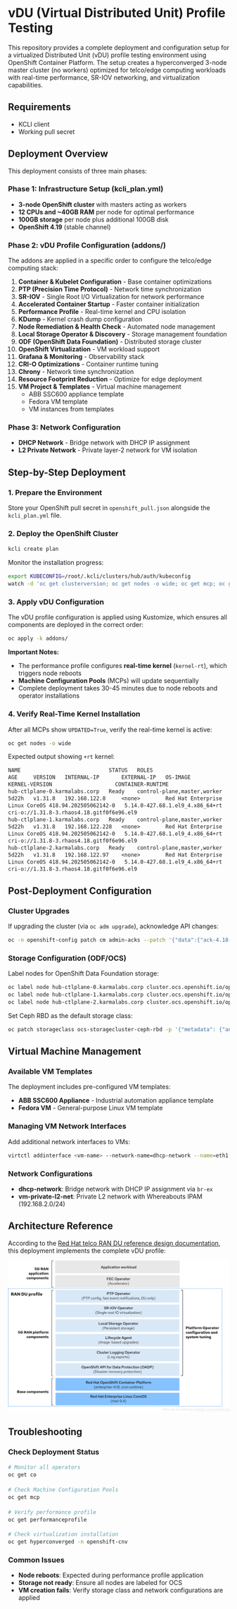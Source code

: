 # vDU (Virtual Distributed Unit) Profile Testing

This repository provides a complete deployment and configuration setup for a virtualized Distributed Unit (vDU) profile testing environment using OpenShift Container Platform. The setup creates a hyperconverged 3-node master cluster (no workers) optimized for telco/edge computing workloads with real-time performance, SR-IOV networking, and virtualization capabilities.

## Requirements

- KCLI client
- Working pull secret

## Deployment Overview

This deployment consists of three main phases:

### Phase 1: Infrastructure Setup (kcli_plan.yml)

- **3-node OpenShift cluster** with masters acting as workers
- **12 CPUs and ~40GB RAM** per node for optimal performance
- **100GB storage** per node plus additional 100GB disk
- **OpenShift 4.19** (stable channel)

### Phase 2: vDU Profile Configuration (addons/)

The addons are applied in a specific order to configure the telco/edge computing stack:

1. **Container & Kubelet Configuration** - Base container optimizations
2. **PTP (Precision Time Protocol)** - Network time synchronization
3. **SR-IOV** - Single Root I/O Virtualization for network performance
4. **Accelerated Container Startup** - Faster container initialization
5. **Performance Profile** - Real-time kernel and CPU isolation
6. **KDump** - Kernel crash dump configuration
7. **Node Remediation & Health Check** - Automated node management
8. **Local Storage Operator & Discovery** - Storage management foundation
9. **ODF (OpenShift Data Foundation)** - Distributed storage cluster
10. **OpenShift Virtualization** - VM workload support
11. **Grafana & Monitoring** - Observability stack
12. **CRI-O Optimizations** - Container runtime tuning
13. **Chrony** - Network time synchronization
14. **Resource Footprint Reduction** - Optimize for edge deployment
15. **VM Project & Templates** - Virtual machine management
    - ABB SSC600 appliance template
    - Fedora VM template
    - VM instances from templates

### Phase 3: Network Configuration

- **DHCP Network** - Bridge network with DHCP IP assignment
- **L2 Private Network** - Private layer-2 network for VM isolation

## Step-by-Step Deployment

### 1. Prepare the Environment

Store your OpenShift pull secret in `openshift_pull.json` alongside the `kcli_plan.yml` file.

### 2. Deploy the OpenShift Cluster

```bash
kcli create plan
```

Monitor the installation progress:

```bash
export KUBECONFIG=/root/.kcli/clusters/hub/auth/kubeconfig
watch -d 'oc get clusterversion; oc get nodes -o wide; oc get mcp; oc get co'
```

### 3. Apply vDU Configuration

The vDU profile configuration is applied using Kustomize, which ensures all components are deployed in the correct order:

```bash
oc apply -k addons/
```

**Important Notes:**

- The performance profile configures **real-time kernel** (`kernel-rt`), which triggers node reboots
- **Machine Configuration Pools** (MCPs) will update sequentially
- Complete deployment takes 30-45 minutes due to node reboots and operator installations

### 4. Verify Real-Time Kernel Installation

After all MCPs show `UPDATED=True`, verify the real-time kernel is active:

```bash
oc get nodes -o wide
```

Expected output showing `+rt` kernel:

```text
NAME                            STATUS   ROLES                         AGE     VERSION   INTERNAL-IP       EXTERNAL-IP   OS-IMAGE                                                KERNEL-VERSION                    CONTAINER-RUNTIME
hub-ctlplane-0.karmalabs.corp   Ready    control-plane,master,worker   5d22h   v1.31.8   192.168.122.8     <none>        Red Hat Enterprise Linux CoreOS 418.94.202505062142-0   5.14.0-427.68.1.el9_4.x86_64+rt   cri-o://1.31.8-3.rhaos4.18.gitf0f6e96.el9
hub-ctlplane-1.karmalabs.corp   Ready    control-plane,master,worker   5d22h   v1.31.8   192.168.122.228   <none>        Red Hat Enterprise Linux CoreOS 418.94.202505062142-0   5.14.0-427.68.1.el9_4.x86_64+rt   cri-o://1.31.8-3.rhaos4.18.gitf0f6e96.el9
hub-ctlplane-2.karmalabs.corp   Ready    control-plane,master,worker   5d22h   v1.31.8   192.168.122.97    <none>        Red Hat Enterprise Linux CoreOS 418.94.202505062142-0   5.14.0-427.68.1.el9_4.x86_64+rt   cri-o://1.31.8-3.rhaos4.18.gitf0f6e96.el9
```

## Post-Deployment Configuration

### Cluster Upgrades

If upgrading the cluster (via `oc adm upgrade`), acknowledge API changes:

```bash
oc -n openshift-config patch cm admin-acks --patch '{"data":{"ack-4.18-kube-1.32-api-removals-in-4.19":"true"}}' --type=merge
```

### Storage Configuration (ODF/OCS)

Label nodes for OpenShift Data Foundation storage:

```bash
oc label node hub-ctlplane-0.karmalabs.corp cluster.ocs.openshift.io/openshift-storage=""
oc label node hub-ctlplane-1.karmalabs.corp cluster.ocs.openshift.io/openshift-storage=""
oc label node hub-ctlplane-2.karmalabs.corp cluster.ocs.openshift.io/openshift-storage=""
```

Set Ceph RBD as the default storage class:

```bash
oc patch storageclass ocs-storagecluster-ceph-rbd -p '{"metadata": {"annotations":{"storageclass.kubernetes.io/is-default-class":"true"}}}'
```

## Virtual Machine Management

### Available VM Templates

The deployment includes pre-configured VM templates:

- **ABB SSC600 Appliance** - Industrial automation appliance template
- **Fedora VM** - General-purpose Linux VM template

### Managing VM Network Interfaces

Add additional network interfaces to VMs:

```bash
virtctl addinterface <vm-name> --network-name=dhcp-network --name=eth1
```

### Network Configurations

- **dhcp-network**: Bridge network with DHCP IP assignment via `br-ex`
- **vm-private-l2-net**: Private L2 network with Whereabouts IPAM (192.168.2.0/24)

## Architecture Reference

According to the [Red Hat telco RAN DU reference design documentation](https://docs.redhat.com/en/documentation/openshift_container_platform/4.18/html-single/scalability_and_performance/index#telco-ran-du-reference-design-components_telco-ran-du), this deployment implements the complete vDU profile:

![DU Profile schema](du.png)

## Troubleshooting

### Check Deployment Status

```bash
# Monitor all operators
oc get co

# Check Machine Configuration Pools
oc get mcp

# Verify performance profile
oc get performanceprofile

# Check virtualization installation
oc get hyperconverged -n openshift-cnv
```

### Common Issues

- **Node reboots**: Expected during performance profile application
- **Storage not ready**: Ensure all nodes are labeled for OCS
- **VM creation fails**: Verify storage class and network configurations are applied
